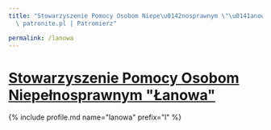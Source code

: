 ```yaml
---
title: "Stowarzyszenie Pomocy Osobom Niepe\u0142nosprawnym \"\u0141anowa\" | Statystyki\
  \ patronite.pl | Patromierz"

permalink: /lanowa
---
```


# [Stowarzyszenie Pomocy Osobom Niepełnosprawnym "Łanowa"](https://patronite.pl/lanowa)

{% include profile.md name="lanowa" prefix="l" %}
